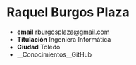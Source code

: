 Raquel Burgos Plaza
===================

 * __email__ rburgosplaza@gmail.com
 * __Titulación__ Ingeniera Informática
 * __Ciudad__ Toledo
 * __Conocimientos__GitHub

